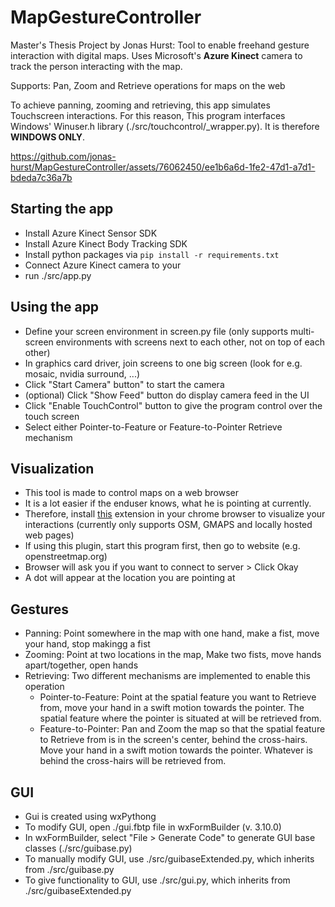 # MapGestureController

Master's Thesis Project by Jonas Hurst: Tool to enable freehand gesture interaction with digital maps.
Uses Microsoft's **Azure Kinect** camera to track the person interacting with the map.

Supports: Pan, Zoom and Retrieve operations for maps on the web

To achieve panning, zooming and retrieving, this app simulates Touchscreen interactions.
For this reason, This program interfaces Windows' Winuser.h library (./src/touchcontrol/_wrapper.py). It is therefore **WINDOWS ONLY**.


https://github.com/jonas-hurst/MapGestureController/assets/76062450/ee1b6a6d-1fe2-47d1-a7d1-bdeda7c36a7b


## Starting the app
* Install Azure Kinect Sensor SDK
* Install Azure Kinect Body Tracking SDK
* Install python packages via `pip install -r requirements.txt`
* Connect Azure Kinect camera to your
* run ./src/app.py

## Using the app
* Define your screen environment in screen.py file (only supports multi-screen environments with screens next to each other, not on top of each other)
* In graphics card driver, join screens to one big screen (look for e.g. mosaic, nvidia surround, ...)
* Click "Start Camera" button" to start the camera
* (optional) Click "Show Feed" button do display camera feed in the UI
* Click "Enable TouchControl" button to give the program control over the touch screen
* Select either Pointer-to-Feature or Feature-to-Pointer Retrieve mechanism

## Visualization
* This tool is made to control maps on a web browser
* It is a lot easier if the enduser knows, what he is pointing at currently.
* Therefore, install [this](https://github.com/jonas-hurst/MGC_vis_extension) extension in your chrome browser to visualize your interactions (currently only supports OSM, GMAPS and locally hosted web pages)
* If using this plugin, start this program first, then go to website (e.g. openstreetmap.org)
* Browser will ask you if you want to connect to server > Click Okay
* A dot will appear at the location you are pointing at

## Gestures
* Panning: Point somewhere in the map with one hand, make a fist, move your hand, stop makingg a fist
* Zooming: Point at two locations in the map, Make two fists, move hands apart/together, open hands
* Retrieving: Two different mechanisms are implemented to enable this operation
    * Pointer-to-Feature: Point at the spatial feature you want to Retrieve from, move your hand in a swift motion towards the pointer. The spatial feature where the pointer is situated at will be retrieved from.
	* Feature-to-Pointer: Pan and Zoom the map so that the spatial feature to Retrieve from is in the screen's center, behind the cross-hairs. Move your hand in a swift motion towards the pointer. Whatever is behind the cross-hairs will be retrieved from.

## GUI
* Gui is created using wxPythong
* To modify GUI, open ./gui.fbtp file in wxFormBuilder (v. 3.10.0)
* In wxFormBuilder, select "File > Generate Code" to generate GUI base classes (./src/guibase.py)
* To manually modify GUI, use ./src/guibaseExtended.py, which inherits from ./src/guibase.py
* To give functionality to GUI, use ./src/gui.py, which inherits from ./src/guibaseExtended.py
